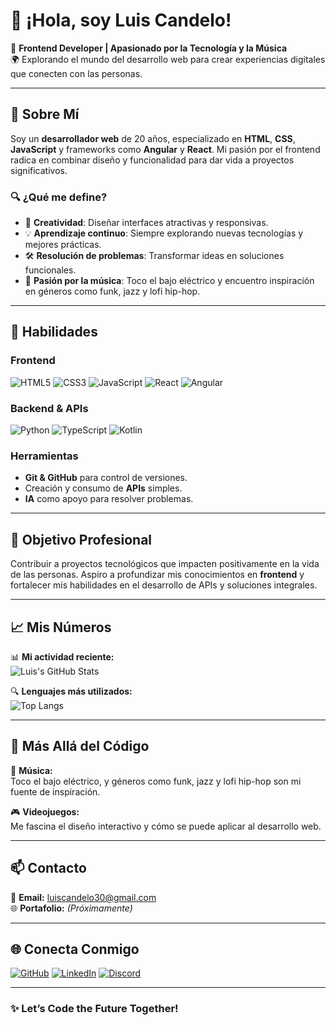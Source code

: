 # 👋 ¡Hola, soy **Luis Candelo**!

🎯 **Frontend Developer | Apasionado por la Tecnología y la Música**  
🌍 Explorando el mundo del desarrollo web para crear experiencias digitales que conecten con las personas.

---

## 🌟 **Sobre Mí**

Soy un **desarrollador web** de 20 años, especializado en **HTML**, **CSS**, **JavaScript** y frameworks como **Angular** y **React**. Mi pasión por el frontend radica en combinar diseño y funcionalidad para dar vida a proyectos significativos.

### 🔍 **¿Qué me define?**  
- 🎨 **Creatividad**: Diseñar interfaces atractivas y responsivas.  
- 💡 **Aprendizaje continuo**: Siempre explorando nuevas tecnologías y mejores prácticas.  
- 🛠️ **Resolución de problemas**: Transformar ideas en soluciones funcionales.  
- 🎵 **Pasión por la música**: Toco el bajo eléctrico y encuentro inspiración en géneros como funk, jazz y lofi hip-hop.

---

## 💼 **Habilidades**

### **Frontend**  
![HTML5](https://img.shields.io/badge/HTML5-E34F26?style=for-the-badge&logo=html5&logoColor=white)  ![CSS3](https://img.shields.io/badge/CSS3-1572B6?style=for-the-badge&logo=css3&logoColor=white)  ![JavaScript](https://img.shields.io/badge/JavaScript-F7DF1E?style=for-the-badge&logo=javascript&logoColor=black)  ![React](https://img.shields.io/badge/React-61DAFB?style=for-the-badge&logo=react&logoColor=black)  ![Angular](https://img.shields.io/badge/Angular-DD0031?style=for-the-badge&logo=angular&logoColor=white)  

### **Backend & APIs**  

![Python](https://img.shields.io/badge/Python-3776AB?style=for-the-badge&logo=python&logoColor=white)  ![TypeScript](https://img.shields.io/badge/TypeScript-007ACC?style=for-the-badge&logo=typescript&logoColor=white)  ![Kotlin](https://img.shields.io/badge/Kotlin-7F52FF?style=for-the-badge&logo=kotlin&logoColor=white)  

### **Herramientas**  
- **Git & GitHub** para control de versiones.  
- Creación y consumo de **APIs** simples.  
- **IA** como apoyo para resolver problemas.

---

## 🚀 **Objetivo Profesional**

Contribuir a proyectos tecnológicos que impacten positivamente en la vida de las personas. Aspiro a profundizar mis conocimientos en **frontend** y fortalecer mis habilidades en el desarrollo de APIs y soluciones integrales.

---

## 📈 **Mis Números**

📊 **Mi actividad reciente:**  
![Luis's GitHub Stats](https://github-readme-stats.vercel.app/api?username=Candelo30&show_icons=true&count_private=true&hide=prs&theme=radical)  

🔍 **Lenguajes más utilizados:**  
![Top Langs](https://github-readme-stats.vercel.app/api/top-langs/?username=Candelo30&layout=compact&theme=radical)  

---

## 🎸 **Más Allá del Código**

🎵 **Música:**  
Toco el bajo eléctrico, y géneros como funk, jazz y lofi hip-hop son mi fuente de inspiración.  

🎮 **Videojuegos:**  
Me fascina el diseño interactivo y cómo se puede aplicar al desarrollo web.  

---

## 📫 **Contacto**

📧 **Email:** [luiscandelo30@gmail.com](mailto:luiscandelo30@gmail.com)  
🌐 **Portafolio:** *(Próximamente)*  

---

## 🌐 **Conecta Conmigo**


[![GitHub](https://img.shields.io/badge/-GitHub-181717?style=for-the-badge&logo=GitHub&logoColor=white)](https://github.com/Candelo30)  [![LinkedIn](https://img.shields.io/badge/-LinkedIn-blue?style=for-the-badge&logo=Linkedin&logoColor=white)](https://www.linkedin.com/in/luis-eduardo-c-6015131ab/)  [![Discord](https://img.shields.io/badge/-Discord-7289DA?style=for-the-badge&logo=Discord&logoColor=white)](https://discord.com/users/933515593863295067)

---

### ✨ **Let’s Code the Future Together!**
